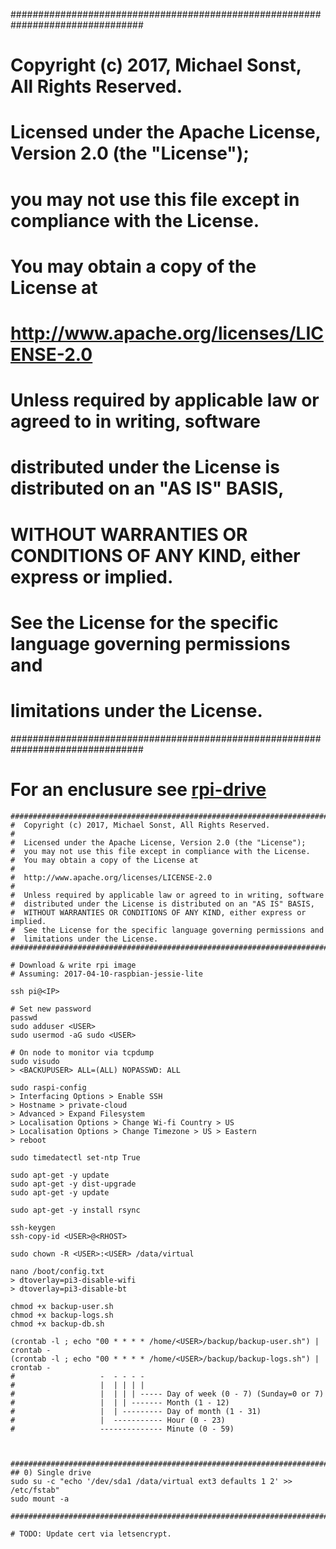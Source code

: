 ################################################################################
#  Copyright (c) 2017, Michael Sonst, All Rights Reserved.
# 
#  Licensed under the Apache License, Version 2.0 (the "License");
#  you may not use this file except in compliance with the License.
#  You may obtain a copy of the License at
# 
#  http://www.apache.org/licenses/LICENSE-2.0
# 
#  Unless required by applicable law or agreed to in writing, software
#  distributed under the License is distributed on an "AS IS" BASIS,
#  WITHOUT WARRANTIES OR CONDITIONS OF ANY KIND, either express or implied.
#  See the License for the specific language governing permissions and
#  limitations under the License.
################################################################################

# For an enclusure see [rpi-drive](https://github.com/msonst/rpi-drive)

```
################################################################################
#  Copyright (c) 2017, Michael Sonst, All Rights Reserved.
# 
#  Licensed under the Apache License, Version 2.0 (the "License");
#  you may not use this file except in compliance with the License.
#  You may obtain a copy of the License at
# 
#  http://www.apache.org/licenses/LICENSE-2.0
# 
#  Unless required by applicable law or agreed to in writing, software
#  distributed under the License is distributed on an "AS IS" BASIS,
#  WITHOUT WARRANTIES OR CONDITIONS OF ANY KIND, either express or implied.
#  See the License for the specific language governing permissions and
#  limitations under the License.
################################################################################

# Download & write rpi image
# Assuming: 2017-04-10-raspbian-jessie-lite

ssh pi@<IP>

# Set new password
passwd
sudo adduser <USER>
sudo usermod -aG sudo <USER> 

# On node to monitor via tcpdump
sudo visudo
> <BACKUPUSER> ALL=(ALL) NOPASSWD: ALL

sudo raspi-config
> Interfacing Options > Enable SSH
> Hostname > private-cloud
> Advanced > Expand Filesystem
> Localisation Options > Change Wi-fi Country > US
> Localisation Options > Change Timezone > US > Eastern
> reboot

sudo timedatectl set-ntp True

sudo apt-get -y update
sudo apt-get -y dist-upgrade
sudo apt-get -y update 

sudo apt-get -y install rsync

ssh-keygen
ssh-copy-id <USER>@<RHOST>

sudo chown -R <USER>:<USER> /data/virtual

nano /boot/config.txt
> dtoverlay=pi3-disable-wifi
> dtoverlay=pi3-disable-bt

chmod +x backup-user.sh
chmod +x backup-logs.sh
chmod +x backup-db.sh

(crontab -l ; echo "00 * * * * /home/<USER>/backup/backup-user.sh") | crontab -
(crontab -l ; echo "00 * * * * /home/<USER>/backup/backup-logs.sh") | crontab -
#                   -  - - - -
#                   |  | | | |
#                   |  | | | ----- Day of week (0 - 7) (Sunday=0 or 7)
#                   |  | | ------- Month (1 - 12)
#                   |  | --------- Day of month (1 - 31)
#                   |  ----------- Hour (0 - 23)
#                   -------------- Minute (0 - 59)



################################################################################
## 0) Single drive
sudo su -c "echo '/dev/sda1 /data/virtual ext3 defaults 1 2' >> /etc/fstab"
sudo mount -a

################################################################################

# TODO: Update cert via letsencrypt.
```
